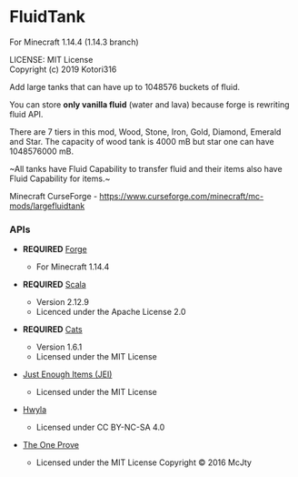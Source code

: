 # FluidTank

For Minecraft 1.14.4 (1.14.3 branch)

LICENSE: MIT License  
Copyright (c) 2019 Kotori316

Add large tanks that can have up to 1048576 buckets of fluid.

You can store **only vanilla fluid** (water and lava) because forge is rewriting fluid API.

There are 7 tiers in this mod, Wood, Stone, Iron, Gold, Diamond, Emerald and Star.
The capacity of wood tank is 4000 mB but star one can have 1048576000 mB.

~All tanks have Fluid Capability to transfer fluid and their items also have Fluid Capability for items.~

Minecraft CurseForge - https://www.curseforge.com/minecraft/mc-mods/largefluidtank

### APIs

* **REQUIRED** [Forge](https://files.minecraftforge.net/)
  * For Minecraft 1.14.4

* **REQUIRED** [Scala](https://github.com/scala/scala)
  * Version 2.12.9
  * Licenced under the Apache License 2.0

* **REQUIRED** [Cats](https://github.com/typelevel/cats)
  * Version 1.6.1
  * Licensed under the MIT License

* [Just Enough Items (JEI)](https://github.com/mezz/JustEnoughItems)
  * Licensed under the MIT License

* [Hwyla](https://github.com/TehNut/HWYLA/tree/1.14_forge)
  * Licensed under CC BY-NC-SA 4.0

* [The One Prove](https://github.com/McJtyMods/TheOneProbe/tree/1.14)
  * Licensed under the MIT License Copyright © 2016 McJty
